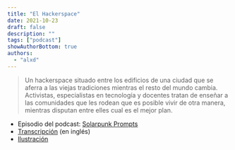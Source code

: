 ```yaml
---
title: "El Hackerspace"
date: 2021-10-23
draft: false
description: ""
tags: ["podcast"]
showAuthorBottom: true
authors:
  - "alxd"
---
```


> Un hackerspace situado entre los edificios de una ciudad que se aferra a las viejas tradiciones mientras el resto del mundo cambia. Activistas, especialistas en tecnología y docentes tratan de enseñar a las comunidades que les rodean que es posible vivir de otra manera, mientras disputan entre elles cual es el mejor plan.


- Episodio del podcast: [Solarpunk Prompts](https://podcast.tomasino.org/@SolarpunkPrompts/episodes/the-hackerspace)
- [Transcripción](https://wiki.tomasino.org/writing/Solarpunk-Prompts---The-Hackerspace) (en inglés)
- [Ilustración](/es/art/the-lemonaut-hackerspace/)
